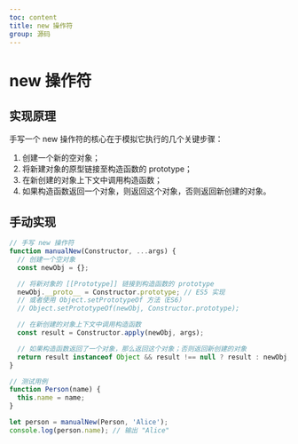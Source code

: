 ```yaml
---
toc: content
title: new 操作符
group: 源码
---
```


# new 操作符

## 实现原理

手写一个 new 操作符的核心在于模拟它执行的几个关键步骤：

1. 创建一个新的空对象；
2. 将新建对象的原型链接至构造函数的 prototype；
3. 在新创建的对象上下文中调用构造函数；
4. 如果构造函数返回一个对象，则返回这个对象，否则返回新创建的对象。

## 手动实现

```js
// 手写 new 操作符
function manualNew(Constructor, ...args) {
  // 创建一个空对象
  const newObj = {};

  // 将新对象的 [[Prototype]] 链接到构造函数的 prototype
  newObj.__proto__ = Constructor.prototype; // ES5 实现
  // 或者使用 Object.setPrototypeOf 方法（ES6）
  // Object.setPrototypeOf(newObj, Constructor.prototype);

  // 在新创建的对象上下文中调用构造函数
  const result = Constructor.apply(newObj, args);

  // 如果构造函数返回了一个对象，那么返回这个对象；否则返回新创建的对象
  return result instanceof Object && result !== null ? result : newObj;
}

// 测试用例
function Person(name) {
  this.name = name;
}

let person = manualNew(Person, 'Alice');
console.log(person.name); // 输出 "Alice"
```

<BackTop></BackTop>